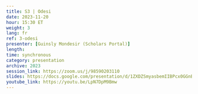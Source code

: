 ```yaml
---
title: S3 | Odesi
date: 2023-11-20
hour: 15:30 ET
weight: 3
lang: fr
ref: 3-odesi
presenter: [Guinsly Mondesir (Scholars Portal)]
length:
time: synchronous
category: presentation
archive: 2023
session_link: https://zoom.us/j/98590203110
slides: https://docs.google.com/presentation/d/1ZXDZSmyasbemIIBPcx0GGnB727fo-wMV/edit?usp=share_link&ouid=109853946981534204449&rtpof=true&sd=true
youtube_link: https://youtu.be/LpN7DpM9Bmw
---
```

